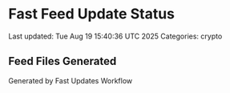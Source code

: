 # Fast Feed Update Status
Last updated: Tue Aug 19 15:40:36 UTC 2025
Categories: crypto

## Feed Files Generated

Generated by Fast Updates Workflow
